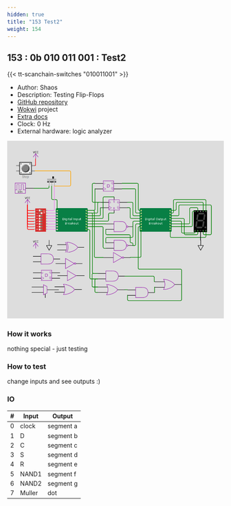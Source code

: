 ```yaml
---
hidden: true
title: "153 Test2"
weight: 154
---
```


## 153 : 0b 010 011 001 : Test2

{{< tt-scanchain-switches "010011001" >}}

* Author: Shaos
* Description: Testing Flip-Flops
* [GitHub repository](https://github.com/shaos/tt02-submission-shaos)
* [Wokwi](https://wokwi.com/projects/348540666182107731) project
* [Extra docs]()
* Clock: 0 Hz
* External hardware: logic analyzer

![picture](images/wokwi-sch-1.png)

### How it works

nothing special - just testing

### How to test

change inputs and see outputs :)

### IO

| # | Input        | Output       |
|---|--------------|--------------|
| 0 | clock  | segment a |
| 1 | D  | segment b |
| 2 | C  | segment c |
| 3 | S  | segment d |
| 4 | R  | segment e |
| 5 | NAND1  | segment f |
| 6 | NAND2  | segment g |
| 7 | Muller  | dot |
